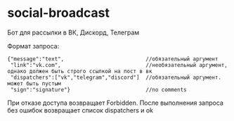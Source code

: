 # social-broadcast

Бот для рассылки в ВК, Дискорд, Телеграм

Формат запроса:
```
{"message":"text",                          //обязательный аргумент
 "link":"vk.com",                           //необязательный аргумент, однако должен быть строго ссылкой на пост в вк
 "dispatchers":["vk","telegram","discord"]  //обязательный аргумент. может быть пустым
 "sign":"signature"}                        //no comments
 ```
 
При отказе доступа возвращает Forbidden. После выполнения запроса без ошибок возвращает список dispatchers и ok 
